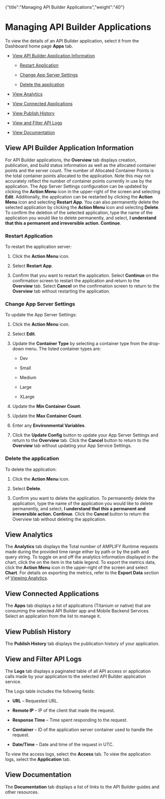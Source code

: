 {"title":"Managing API Builder Applications","weight":"40"} 

# Managing API Builder Applications

To view the details of an API Builder application, select it from the Dashboard home page **Apps** tab.

*   [View API Builder Application Information](#ViewAPIBuilderApplicationInformation)
    
    *   [Restart Application](#RestartApplication)
        
    *   [Change App Server Settings](#ChangeAppServerSettings)
        
    *   [Delete the application](#Deletetheapplication)
        
*   [View Analytics](#ViewAnalytics)
    
*   [View Connected Applications](#ViewConnectedApplications)
    
*   [View Publish History](#ViewPublishHistory)
    
*   [View and Filter API Logs](#ViewandFilterAPILogs)
    
*   [View Documentation](#ViewDocumentation)
    

## View API Builder Application Information

For API Builder applications, the **Overview** tab displays creation, publication, and build status information as well as the allocated container points and the server count. The number of Allocated Container Points is the total container points allocated to the application. Note this may not accurately reflect the number of container points currently in use by the application. The App Server Settings configuration can be updated by clicking the **Action Menu** icon in the upper-right of the screen and selecting **Edit**. Additionally, the application can be restarted by clicking the **Action Menu** icon and selecting **Restart App**. You can also permanently delete the selected application by clicking the **Action Menu** icon and selecting **Delete**. To confirm the deletion of the selected application, type the name of the application you would like to delete permanently, and select, **I understand that this a permanent and irreversible action. Continue**.

### Restart Application

To restart the application server:

1.  Click the **Action Menu** icon.
    
2.  Select **Restart App**.
    
3.  Confirm that you want to restart the application. Select **Continue** on the confirmation screen to restart the application and return to the **Overview** tab. Select **Cancel** on the confirmation screen to return to the **Overview** tab without restarting the application.
    

### Change App Server Settings

To update the App Server Settings:

1.  Click the **Action Menu** icon.
    
2.  Select **Edit**.
    
3.  Update the **Container Type** by selecting a container type from the drop-down menu. The listed container types are:
    
    *   Dev
        
    *   Small
        
    *   Medium
        
    *   Large
        
    *   XLarge
        
4.  Update the **Min Container Count**.
    
5.  Update the **Max Container Count**.
    
6.  Enter any **Environmental Variables**.
    
7.  Click the **Update Config** button to update your App Server Settings and return to the **Overview** tab. Click the **Cancel** button to return to the **Overview** tab without updating your App Service Settings.
    

### Delete the application

To delete the application:

1.  Click the **Action Menu** icon.
    
2.  Select **Delete**.
    
3.  Confirm you want to delete the application. To permanently delete the application, type the name of the application you would like to delete permanently, and select, **I understand that this a permanent and irreversible action. Continue**. Click the **Cancel** button to return the Overview tab without deleting the application.
    

## View Analytics

The **Analytics** tab displays the Total number of AMPLIFY Runtime requests made during the provided time range either by path or by the path and query string. To toggle on and off the analytics information displayed in the chart, click the on the item in the table legend. To export the metrics data, click the **Action Menu** icon in the upper-right of the screen and select **Chart**. For details on exporting the metrics, refer to the **Export Data** section of [Viewing Analytics](#undefined).

## View Connected Applications

The **Apps** tab displays a list of applications (Titanium or native) that are consuming the selected API Builder app and Mobile Backend Services. Select an application from the list to manage it.

## View Publish History

The **Publish History** tab displays the publication history of your application.

## View and Filter API Logs

The **Logs** tab displays a paginated table of all API access or application calls made by your application to the selected API Builder application service.

The Logs table includes the following fields:

*   **URL** – Requested URL.
    
*   **Remote IP** – IP of the client that made the request.
    
*   **Response Time** – Time spent responding to the request.
    
*   **Container** – ID of the application server container used to handle the request.
    
*   **Date/Time** – Date and time of the request in UTC.
    

To view the access logs, select the **Access** tab. To view the application logs, select the **Application** tab.

## View Documentation

The **Documentation** tab displays a list of links to the API Builder guides and other resources.